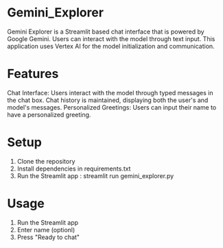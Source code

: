# Gemini_Explorer
Gemini Explorer is a Streamlit based chat interface that is powered by Google Gemini. Users can interact
with the model through text input. This application uses Vertex AI for the model initialization and communication.

# Features
Chat Interface: Users interact with the model through typed messages in the chat box. Chat history is maintained,
displaying both the user's and model's messages.
Personalized Greetings: Users can input their name to have a personalized greeting.

# Setup
1. Clone the repository
2. Install dependencies in requirements.txt
3. Run the Streamlit app : streamlit run gemini_explorer.py

# Usage
1. Run the Streamlit app
2. Enter name (optionl)
3. Press "Ready to chat"